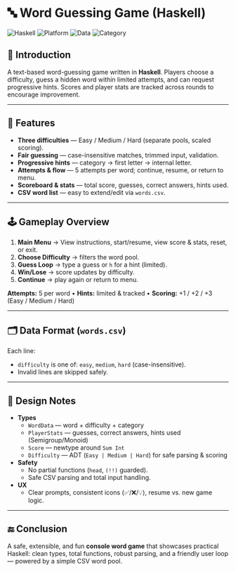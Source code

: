 # 🔤 Word Guessing Game (Haskell)

![Haskell](https://img.shields.io/badge/Haskell-Stack/Cabal-5e5086?logo=haskell&logoColor=white)
![Platform](https://img.shields.io/badge/Platform-Console-lightgrey)
![Data](https://img.shields.io/badge/Data-CSV%20(words.csv)-green)
![Category](https://img.shields.io/badge/Category-Word%20Game-orange)

## 📌 Introduction
A text-based word-guessing game written in **Haskell**. Players choose a difficulty, guess a hidden word within limited attempts, and can request progressive hints. Scores and player stats are tracked across rounds to encourage improvement.

---

## 🚀 Features
- **Three difficulties** — Easy / Medium / Hard (separate pools, scaled scoring).
- **Fair guessing** — case-insensitive matches, trimmed input, validation.
- **Progressive hints** — category → first letter → internal letter.
- **Attempts & flow** — 5 attempts per word; continue, resume, or return to menu.
- **Scoreboard & stats** — total score, guesses, correct answers, hints used.
- **CSV word list** — easy to extend/edit via `words.csv`.

---

## 🕹 Gameplay Overview
1. **Main Menu** → View instructions, start/resume, view score & stats, reset, or exit.  
2. **Choose Difficulty** → filters the word pool.  
3. **Guess Loop** → type a guess or `h` for a hint (limited).  
4. **Win/Lose** → score updates by difficulty.  
5. **Continue** → play again or return to menu.

**Attempts:** 5 per word • **Hints:** limited & tracked • **Scoring:** +1 / +2 / +3 (Easy / Medium / Hard)

---

## 🗂 Data Format (`words.csv`)
Each line:

- `difficulty` is one of: `easy`, `medium`, `hard` (case-insensitive).
- Invalid lines are skipped safely.

---

## 🧠 Design Notes
- **Types**
  - `WordData` — word + difficulty + category  
  - `PlayerStats` — guesses, correct answers, hints used (Semigroup/Monoid)  
  - `Score` — newtype around `Sum Int`  
  - `Difficulty` — ADT (`Easy | Medium | Hard`) for safe parsing & scoring
- **Safety**
  - No partial functions (`head`, `(!!)` guarded).  
  - Safe CSV parsing and total input handling.  
- **UX**
  - Clear prompts, consistent icons (✅/❌/💡), resume vs. new game logic.

---

## 🔚 Conclusion
A safe, extensible, and fun **console word game** that showcases practical Haskell: clean types, total functions, robust parsing, and a friendly user loop — powered by a simple CSV word pool.

